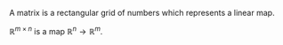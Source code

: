 A matrix is a rectangular grid of numbers which represents a linear map.

$\mathbb{R}^{m \times n}$ is a map $\mathbb{R}^n \to \mathbb{R}^m$.